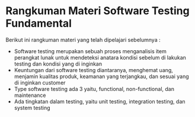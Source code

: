 # Rangkuman Materi Software Testing Fundamental

Berikut ini rangkuman materi yang telah dipelajari sebelumnya :
* Software testing merupakan sebuah proses menganalisis item perangkat lunak untuk mendeteksi anatara kondisi sebelum di lakukan testing dan kondisi yang di inginkan
* Keuntungan dari software testing diantaranya, menghemat uang, menjamin kualitas produk, keamanan yang terjangkau, dan sesuai yang di inginkan customer
* Type software testing ada 3 yaitu, functional, non-functional, dan maintenance
* Ada tingkatan dalam testing, yaitu unit testing, integration testing, dan system testing
